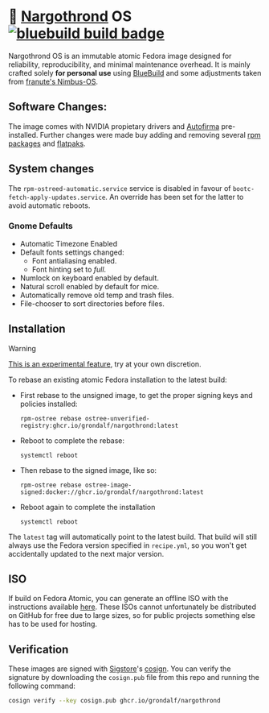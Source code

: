 # 🏰 [Nargothrond](https://tolkiengateway.net/wiki/Nargothrond) OS &nbsp; [![bluebuild build badge](https://github.com/grondalf/nargothrond/actions/workflows/build.yml/badge.svg)](https://github.com/grondalf/nargothrond/actions/workflows/build.yml)

Nargothrond OS is an immutable atomic Fedora image designed for reliability, reproducibility, and minimal maintenance overhead. It is mainly crafted solely **for personal use** using [BlueBuild](https://blue-build.org/how-to/setup/) and some adjustments taken from [franute's Nimbus-OS](https://github.com/franute/nimbus-os).

## Software Changes:

The image comes with NVIDIA propietary drivers and [Autofirma](https://sede.serviciosmin.gob.es/ES-ES/FIRMAELECTRONICA/Paginas/AutoFirma.aspx) pre-installed. Further changes were made buy adding and removing several [rpm packages](recipes/pkgs/rpms.yml) and [flatpaks](recipes/pkgs/flatpaks.yml).

## System changes

The `rpm-ostreed-automatic.service` service is disabled in favour of `bootc-fetch-apply-updates.service`.
An override has been set for the latter to avoid automatic reboots.

### Gnome Defaults
- Automatic Timezone Enabled
- Default fonts settings changed:
  - Font antialiasing enabled.
  - Font hinting set to *full*.
- Numlock on keyboard enabled by default.
- Natural scroll enabled by default for mice.
- Automatically remove old temp and trash files.
- File-chooser to sort directories before files.

## Installation

> [!WARNING]  
> [This is an experimental feature](https://www.fedoraproject.org/wiki/Changes/OstreeNativeContainerStable), try at your own discretion.

To rebase an existing atomic Fedora installation to the latest build:

- First rebase to the unsigned image, to get the proper signing keys and policies installed:
  ```
  rpm-ostree rebase ostree-unverified-registry:ghcr.io/grondalf/nargothrond:latest
  ```
- Reboot to complete the rebase:
  ```
  systemctl reboot
  ```
- Then rebase to the signed image, like so:
  ```
  rpm-ostree rebase ostree-image-signed:docker://ghcr.io/grondalf/nargothrond:latest
  ```
- Reboot again to complete the installation
  ```
  systemctl reboot
  ```

The `latest` tag will automatically point to the latest build. That build will still always use the Fedora version specified in `recipe.yml`, so you won't get accidentally updated to the next major version.

## ISO

If build on Fedora Atomic, you can generate an offline ISO with the instructions available [here](https://blue-build.org/learn/universal-blue/#fresh-install-from-an-iso). These ISOs cannot unfortunately be distributed on GitHub for free due to large sizes, so for public projects something else has to be used for hosting.

## Verification

These images are signed with [Sigstore](https://www.sigstore.dev/)'s [cosign](https://github.com/sigstore/cosign). You can verify the signature by downloading the `cosign.pub` file from this repo and running the following command:

```bash
cosign verify --key cosign.pub ghcr.io/grondalf/nargothrond
```
